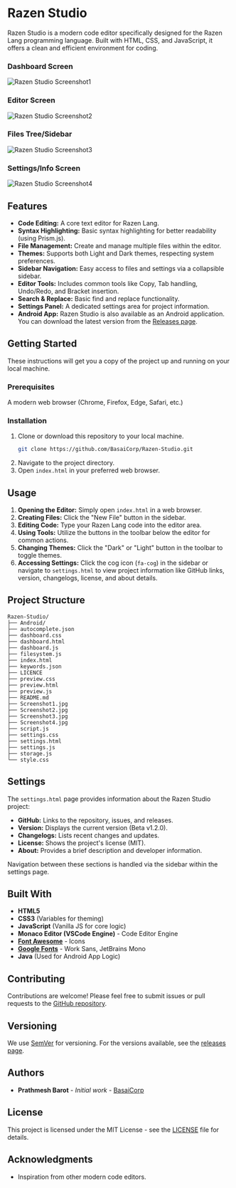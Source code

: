 # Razen Studio

Razen Studio is a modern code editor specifically designed for the Razen Lang programming language. Built with HTML, CSS, and JavaScript, it offers a clean and efficient environment for coding.


### Dashboard Screen
![Razen Studio Screenshot1](Screenshot3.jpg)

### Editor Screen 
![Razen Studio Screenshot2](Screenshot4.jpg)

### Files Tree/Sidebar
![Razen Studio Screenshot3](Screenshot2.jpg)

### Settings/Info Screen
![Razen Studio Screenshot4](Screenshot1.jpg)


## Features

*   **Code Editing:** A core text editor for Razen Lang.
*   **Syntax Highlighting:** Basic syntax highlighting for better readability (using Prism.js).
*   **File Management:** Create and manage multiple files within the editor.
*   **Themes:** Supports both Light and Dark themes, respecting system preferences.
*   **Sidebar Navigation:** Easy access to files and settings via a collapsible sidebar.
*   **Editor Tools:** Includes common tools like Copy, Tab handling, Undo/Redo, and Bracket insertion.
*   **Search & Replace:** Basic find and replace functionality.
*   **Settings Panel:** A dedicated settings area for project information.
*   **Android App:** Razen Studio is also available as an Android application. You can download the latest version from the [Releases page](https://github.com/BasaiCorp/Razen-Studio/releases).

## Getting Started

These instructions will get you a copy of the project up and running on your local machine.

### Prerequisites

A modern web browser (Chrome, Firefox, Edge, Safari, etc.)

### Installation

1.  Clone or download this repository to your local machine.
    ```bash
    git clone https://github.com/BasaiCorp/Razen-Studio.git
    ```
2.  Navigate to the project directory.
3.  Open `index.html` in your preferred web browser.

## Usage

1.  **Opening the Editor:** Simply open `index.html` in a web browser.
2.  **Creating Files:** Click the "New File" button in the sidebar.
3.  **Editing Code:** Type your Razen Lang code into the editor area.
4.  **Using Tools:** Utilize the buttons in the toolbar below the editor for common actions.
5.  **Changing Themes:** Click the "Dark" or "Light" button in the toolbar to toggle themes.
6.  **Accessing Settings:** Click the cog icon (`fa-cog`) in the sidebar or navigate to `settings.html` to view project information like GitHub links, version, changelogs, license, and about details.

## Project Structure

```
Razen-Studio/
├── Android/
├── autocomplete.json
├── dashboard.css
├── dashboard.html
├── dashboard.js
├── filesystem.js
├── index.html
├── keywords.json
├── LICENCE
├── preview.css
├── preview.html
├── preview.js
├── README.md
├── Screenshot1.jpg
├── Screenshot2.jpg
├── Screenshot3.jpg
├── Screenshot4.jpg
├── script.js
├── settings.css
├── settings.html
├── settings.js
├── storage.js
└── style.css
```

## Settings

The `settings.html` page provides information about the Razen Studio project:

*   **GitHub:** Links to the repository, issues, and releases.
*   **Version:** Displays the current version (Beta v1.2.0).
*   **Changelogs:** Lists recent changes and updates.
*   **License:** Shows the project's license (MIT).
*   **About:** Provides a brief description and developer information.

Navigation between these sections is handled via the sidebar within the settings page.

## Built With

*   **HTML5**
*   **CSS3** (Variables for theming)
*   **JavaScript** (Vanilla JS for core logic)
*   **Monaco Editor (VSCode Engine)** - Code Editor Engine
*   **[Font Awesome](https://fontawesome.com/)** - Icons
*   **[Google Fonts](https://fonts.google.com/)** - Work Sans, JetBrains Mono
*   **Java** (Used for Android App Logic)

## Contributing

Contributions are welcome! Please feel free to submit issues or pull requests to the [GitHub repository](https://github.com/BasaiCorp/Razen-Studio).

## Versioning

We use [SemVer](http://semver.org/) for versioning. For the versions available, see the [releases page](https://github.com/BasaiCorp/Razen-Studio/releases).

## Authors

*   **Prathmesh Barot** - *Initial work* - [BasaiCorp](https://github.com/BasaiCorp)

## License

This project is licensed under the MIT License - see the [LICENSE](LICENCE) file for details.

## Acknowledgments

*   Inspiration from other modern code editors.